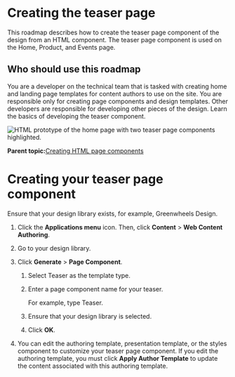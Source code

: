 # Creating the teaser page

This roadmap describes how to create the teaser page component of the design from an HTML component. The teaser page component is used on the Home, Product, and Events page.

## Who should use this roadmap

You are a developer on the technical team that is tasked with creating home and landing page templates for content authors to use on the site. You are responsible only for creating page components and design templates. Other developers are responsible for developing other pieces of the design. Learn the basics of developing the teaser component.

![HTML prototype of the home page with two teaser page components highlighted.](../images/teaser.jpg)

**Parent topic:**[Creating HTML page components](../install/rm_create_site_dev_pcomponents.md)

# Creating your teaser page component

Ensure that your design library exists, for example, Greenwheels Design.

1.  Click the **Applications menu** icon. Then, click **Content** \> **Web Content Authoring**.

2.  Go to your design library.

3.  Click **Generate** \> **Page Component**.

    1.  Select Teaser as the template type.

    2.  Enter a page component name for your teaser.

        For example, type Teaser.

    3.  Ensure that your design library is selected.

    4.  Click **OK**.

4.  You can edit the authoring template, presentation template, or the styles component to customize your teaser page component. If you edit the authoring template, you must click **Apply Author Template** to update the content associated with this authoring template.


